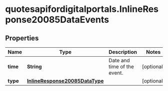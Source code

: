 # quotesapifordigitalportals.InlineResponse20085DataEvents

## Properties

Name | Type | Description | Notes
------------ | ------------- | ------------- | -------------
**time** | **String** | Date and time of the event. | [optional] 
**type** | [**InlineResponse20085DataType**](InlineResponse20085DataType.md) |  | [optional] 


